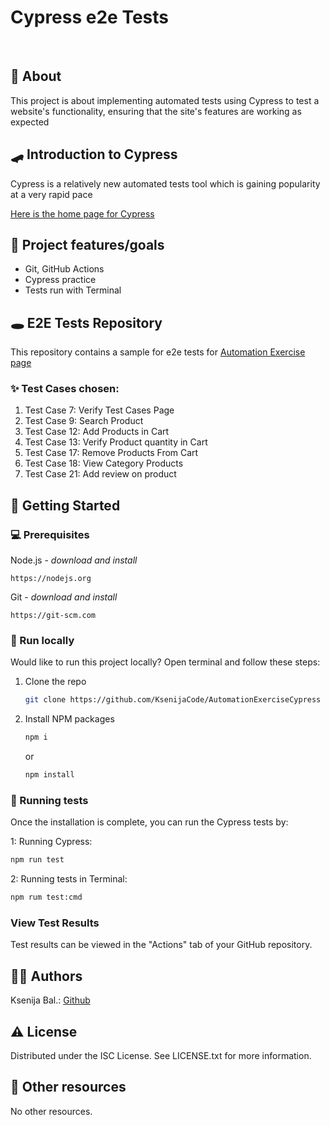# Cypress e2e Tests

<br>

## 🌟 About

This project is about implementing automated tests using Cypress to test a website's functionality, ensuring that the site's features are working as expected

## 🛹 Introduction to Cypress

Cypress is a relatively new automated tests tool which is gaining popularity at a very rapid pace

[Here is the home page for Cypress](https://www.cypress.io/)

## 🎯 Project features/goals

- Git, GitHub Actions
- Cypress practice
- Tests run with Terminal

## 🕳️ E2E Tests Repository

This repository contains a sample for e2e tests for [Automation Exercise page](https://www.automationexercise.com/)

### ✨ Test Cases chosen:

1. Test Case 7: Verify Test Cases Page
2. Test Case 9: Search Product
3. Test Case 12: Add Products in Cart
4. Test Case 13: Verify Product quantity in Cart
5. Test Case 17: Remove Products From Cart
6. Test Case 18: View Category Products
7. Test Case 21: Add review on product

## 🧰 Getting Started

### 💻 Prerequisites

Node.js - _download and install_

```
https://nodejs.org
```

Git - _download and install_

```
https://git-scm.com
```

### 🏃 Run locally

Would like to run this project locally? Open terminal and follow these steps:

1. Clone the repo
   ```sh
   git clone https://github.com/KsenijaCode/AutomationExerciseCypress
   ```
2. Install NPM packages
   ```sh
   npm i
   ```
   or
   ```sh
   npm install
   ```

### 🧪 Running tests

Once the installation is complete, you can run the Cypress tests by:

1: Running Cypress:

```sh
npm run test
```

2: Running tests in Terminal:

```sh
npm rum test:cmd
```

### View Test Results

Test results can be viewed in the "Actions" tab of your GitHub repository.

## 👩🏻 Authors

Ksenija Bal.: [Github](https://github.com/KsenijaCode/)

## ⚠️ License

Distributed under the ISC License. See LICENSE.txt for more information.

## 🔗 Other resources

No other resources.
